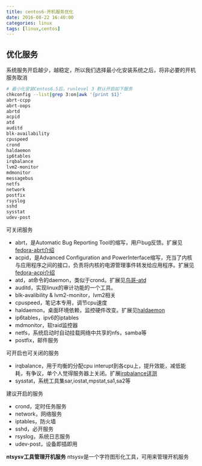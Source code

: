 ```yaml
---
title: centos6-开机服务优化
date: 2016-08-22 16:40:00
categories: linux
tags: [linux,centos]
---
```

## 优化服务
系统服务开启越少，越稳定，所以我们选择最小化安装系统之后，将非必要的开机服务取消
``` bash
# 最小化安装Centos6.5后，runlevel 3 默认开启如下服务
chkconfig --list|grep 3:on|awk '{print $1}'
abrt-ccpp
abrt-oops
abrtd
acpid
atd
auditd
blk-availability
cpuspeed
crond
haldaemon
ip6tables
irqbalance
lvm2-monitor
mdmonitor
messagebus
netfs
network
postfix
rsyslog
sshd
sysstat
udev-post
```

<!--more-->

可关闭服务
- abrt，是Automatic Bug Reporting Tool的缩写，用户bug反馈。扩展见[fedora-abrt介绍](https://docs.fedoraproject.org/en-US/Fedora_Draft_Documentation/0.1/html/System_Administrators_Guide/ch-abrt.html)
- acpid，是Advanced Configuration and PowerInterface缩写，充当了内核与应用程序之间的接口，负责将内核的电源管理事件转发给应用程序。扩展见[fedora-acpi介绍](https://docs.fedoraproject.org/en-US/Fedora/18/html/Power_Management_Guide/acpid.html)
- atd，at命令的daemon，类似于crond。扩展见[鸟哥-atd](http://linux.vbird.org/linux_basic/0430cron.php#whatiscron_type)
- auditd，实现linux的审计功能的一个工具。
- blk-avalibility & lvm2-monitor，lvm2相关
- cpuspeed，笔记本专用，调节cpu速度
- haldaemon，桌面环境依赖，监控硬件改变。扩展见[haldaemon](https://www.hscripts.com/tutorials/linux-services/haldaemon.html)
- ip6tables，ipv6的iptables
- mdmonitor，软raid监控器
- netfs，系统启动时自动挂载网络中共享的nfs，samba等
- postfix，邮件服务

可开启也可关闭的服务
- irqbalance，用于均衡的分配cpu interupt到各cpu上，提升效能，减低能耗，有争议，单个人觉得服务器上关闭。扩展[irqbalance详测](http://blog.yufeng.info/archives/2422)
- sysstat，系统工具集sar,iostat,mpstat,sa1,sa2等

建议开启的服务
- crond，定时任务服务
- network，网络服务
- iptables，防火墙
- sshd，必开服务
- rsyslog，系统日志服务
- udev-post，设备即插即用

**ntsysv工具管理开机服务**
ntsysv是一个字符图形化工具，可用来管理开机服务